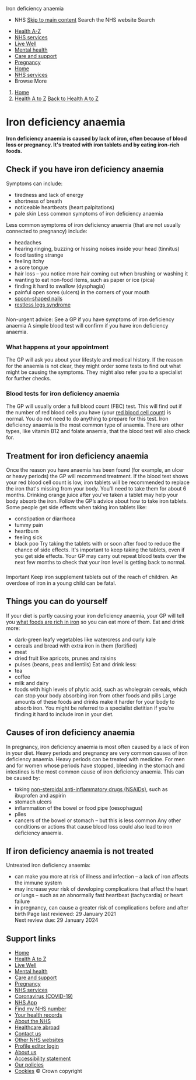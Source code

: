 
Iron deficiency anaemia
 - NHS
[Skip to main content](#maincontent)
Search the NHS website
Search
* [Health A-Z](/conditions/)
* [NHS services](/nhs-services/)
* [Live Well](/live-well/)
* [Mental health](/mental-health/)
* [Care and support](/conditions/social-care-and-support-guide/)
* [Pregnancy](/pregnancy/)
* [Home](/)
* [NHS services](/nhs-services/)
* Browse
 More
1. [Home](/)
2. [Health A to Z](/conditions/)
[Back to 
 Health A to Z](/conditions/) 
# Iron deficiency anaemia
**Iron deficiency anaemia is caused by lack of iron, often because of blood loss or pregnancy. It's treated with iron tablets and by eating iron-rich foods.**
## Check if you have iron deficiency anaemia
Symptoms can include:
* tiredness and lack of energy
* shortness of breath
* noticeable heartbeats (heart palpitations)
* pale skin
 Less common symptoms of iron deficiency anaemia
 
Less common symptoms of iron deficiency anaemia (that are not usually connected to pregnancy) include:
* headaches
* hearing ringing, buzzing or hissing noises inside your head (tinnitus)
* food tasting strange
* feeling itchy
* a sore tongue
* hair loss – you notice more hair coming out when brushing or washing it
* wanting to eat non-food items, such as paper or ice (pica)
* finding it hard to swallow (dysphagia)
* painful open sores (ulcers) in the corners of your mouth
* [spoon-shaped nails](/conditions/nail-problems/#indented-spoon-shaped-nails-koilonychia)
* [restless legs syndrome](/conditions/restless-legs-syndrome/)
### 
Non-urgent advice: See a GP if you have symptoms of iron deficiency anaemia
A simple blood test will confirm if you have iron deficiency anaemia.
### What happens at your appointment
The GP will ask you about your lifestyle and medical history.
If the reason for the anaemia is not clear, they might order some tests to find out what might be causing the symptoms.
They might also refer you to a specialist for further checks.
### Blood tests for iron deficiency anaemia
The GP will usually order a full blood count (FBC) test. This will find out if the number of red blood cells you have (your [red blood cell count](/conditions/red-blood-count/)) is normal.
You do not need to do anything to prepare for this test.
Iron deficiency anaemia is the most common type of anaemia. There are other types, like vitamin B12 and folate anaemia, that the blood test will also check for.
## Treatment for iron deficiency anaemia
Once the reason you have anaemia has been found (for example, an ulcer or heavy periods) the GP will recommend treatment.
If the blood test shows your red blood cell count is low, iron tablets will be recommended to replace the iron that's missing from your body.
You’ll need to take them for about 6 months. Drinking orange juice after you've taken a tablet may help your body absorb the iron.
Follow the GP’s advice about how to take iron tablets.
Some people get side effects when taking iron tablets like:
* constipation or diarrhoea
* tummy pain
* heartburn
* feeling sick
* black poo
Try taking the tablets with or soon after food to reduce the chance of side effects.
It's important to keep taking the tablets, even if you get side effects.
Your GP may carry out repeat blood tests over the next few months to check that your iron level is getting back to normal.
### 
 
 Important
Keep iron supplement tablets out of the reach of children. An overdose of iron in a young child can be fatal.
## Things you can do yourself
If your diet is partly causing your iron deficiency anaemia, your GP will tell you [what foods are rich in iron](/conditions/vitamins-and-minerals/iron/) so you can eat more of them.
Eat and drink more:
* dark-green leafy vegetables like watercress and curly kale
* cereals and bread with extra iron in them (fortified)
* meat
* dried fruit like apricots, prunes and raisins
* pulses (beans, peas and lentils)
Eat and drink less:
* tea
* coffee
* milk and dairy
* foods with high levels of phytic acid, such as wholegrain cereals, which can stop your body absorbing iron from other foods and pills
Large amounts of these foods and drinks make it harder for your body to absorb iron.
You might be referred to a specialist dietitian if you're finding it hard to include iron in your diet.
## Causes of iron deficiency anaemia
In pregnancy, iron deficiency anaemia is most often caused by a lack of iron in your diet.
Heavy periods and pregnancy are very common causes of iron deficiency anaemia. Heavy periods can be treated with medicine.
For men and for women whose periods have stopped, bleeding in the stomach and intestines is the most common cause of iron deficiency anaemia. This can be caused by:
* taking [non-steroidal anti-inflammatory drugs (NSAIDs)](/conditions/nsaids/), such as ibuprofen and aspirin
* stomach ulcers
* inflammation of the bowel or food pipe (oesophagus)
* piles
* cancers of the bowel or stomach – but this is less common
Any other conditions or actions that cause blood loss could also lead to iron deficiency anaemia.
## If iron deficiency anaemia is not treated
Untreated iron deficiency anaemia:
* can make you more at risk of illness and infection – a lack of iron affects the immune system
* may increase your risk of developing complications that affect the heart or lungs – such as an abnormally fast heartbeat (tachycardia) or heart failure
* in pregnancy, can cause a greater risk of complications before and after birth
 Page last reviewed: 29 January 2021  
 Next review due: 29 January 2024
 
## Support links
* [Home](/)
* [Health A to Z](/conditions/)
* [Live Well](/live-well/)
* [Mental health](/mental-health/)
* [Care and support](/conditions/social-care-and-support-guide/)
* [Pregnancy](/pregnancy/)
* [NHS services](/nhs-services/)
* [Coronavirus (COVID-19)](/conditions/coronavirus-covid-19/)
* [NHS App](/nhs-app/)
* [Find my NHS number](/nhs-services/online-services/find-nhs-number/)
* [Your health records](/using-the-nhs/about-the-nhs/your-health-records/)
* [About the NHS](/using-the-nhs/about-the-nhs/)
* [Healthcare abroad](/using-the-nhs/healthcare-abroad/apply-for-a-free-uk-global-health-insurance-card-ghic/)
* [Contact us](/contact-us/)
* [Other NHS websites](/nhs-sites/)
* [Profile editor login](/our-policies/profile-editor-login/)
* [About us](/about-us/)
* [Accessibility statement](/accessibility-statement/)
* [Our policies](/our-policies/)
* [Cookies](/our-policies/cookies-policy/)
© Crown copyright
